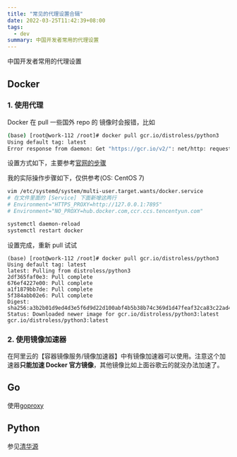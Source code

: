 ```yaml
---
title: "常见的代理设置合辑"
date: 2022-03-25T11:42:39+08:00
tags:
  - dev
summary: 中国开发者常用的代理设置
---
```

中国开发者常用的代理设置
<!--more-->

## Docker
### 1. 使用代理
Docker 在 pull 一些国外 repo 的 镜像时会报错，比如
```bash
(base) [root@work-112 /root]# docker pull gcr.io/distroless/python3
Using default tag: latest
Error response from daemon: Get "https://gcr.io/v2/": net/http: request canceled while waiting for connection (Client.Timeout exceeded while awaiting headers)
```
设置方式如下，主要参考[官网的步骤](https://docs.docker.com/config/daemon/systemd/#httphttps-proxy)

我的实际操作步骤如下，仅供参考(OS: CentOS 7)

```bash
vim /etc/systemd/system/multi-user.target.wants/docker.service 
# 在文件里面的 [Service] 下面新增这两行
# Environment="HTTPS_PROXY=http://127.0.0.1:7895"
# Environment="NO_PROXY=hub.docker.com,ccr.ccs.tencentyun.com"

systemctl daemon-reload
systemctl restart docker
```
设置完成，重新 pull 试试
```
(base) [root@work-112 /root]# docker pull gcr.io/distroless/python3
Using default tag: latest
latest: Pulling from distroless/python3
2df365faf0e3: Pull complete 
676ef4227e00: Pull complete 
a1f1879bb7de: Pull complete 
5f384abb02e6: Pull complete 
Digest: sha256:a3b2b01d9ed4d3e5f6d9d22d100abf4b5b38b74c369d1d47feaf32ca83c22ad4
Status: Downloaded newer image for gcr.io/distroless/python3:latest
gcr.io/distroless/python3:latest
```
### 2. 使用镜像加速器
在阿里云的【容器镜像服务/镜像加速器】中有镜像加速器可以使用。注意这个加速器**只能加速 Docker 官方镜像**，其他镜像比如上面谷歌云的就没办法加速了。
## Go
使用[goproxy](https://goproxy.io/)
## Python
参见[清华源](https://mirrors.tuna.tsinghua.edu.cn/help/pypi/)


